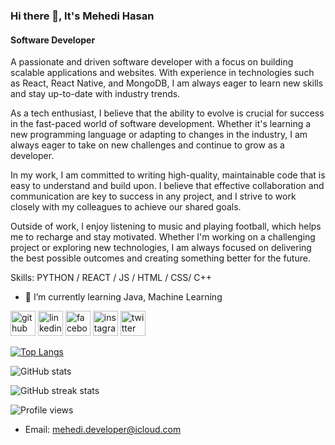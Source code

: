 ### Hi there 👋, It's Mehedi Hasan
#### Software Developer 
A passionate and driven software developer with a focus on building scalable applications and websites. With experience in technologies such as React, React Native, and MongoDB, I am always eager to learn new skills and stay up-to-date with industry trends.

As a tech enthusiast, I believe that the ability to evolve is crucial for success in the fast-paced world of software development. Whether it's learning a new programming language or adapting to changes in the industry, I am always eager to take on new challenges and continue to grow as a developer.

In my work, I am committed to writing high-quality, maintainable code that is easy to understand and build upon. I believe that effective collaboration and communication are key to success in any project, and I strive to work closely with my colleagues to achieve our shared goals.

Outside of work, I enjoy listening to music and playing football, which helps me to recharge and stay motivated. Whether I'm working on a challenging project or exploring new technologies, I am always focused on delivering the best possible outcomes and creating something better for the future.

Skills: PYTHON / REACT / JS / HTML / CSS/ C++

 
- 🌱 I’m currently learning Java, Machine Learning 


[<img src='https://cdn.jsdelivr.net/npm/simple-icons@3.0.1/icons/github.svg' alt='github' height='40'>](https://github.com/mehedithedev)  [<img src='https://cdn.jsdelivr.net/npm/simple-icons@3.0.1/icons/linkedin.svg' alt='linkedin' height='40'>](https://www.linkedin.com/in/mehedi-hasan-184b72235//)  [<img src='https://cdn.jsdelivr.net/npm/simple-icons@3.0.1/icons/facebook.svg' alt='facebook' height='40'>](https://www.facebook.com/mehediTheWebDev)  [<img src='https://cdn.jsdelivr.net/npm/simple-icons@3.0.1/icons/instagram.svg' alt='instagram' height='40'>](https://www.instagram.com/mehedi_282/)  [<img src='https://cdn.jsdelivr.net/npm/simple-icons@3.0.1/icons/twitter.svg' alt='twitter' height='40'>](https://twitter.com/mehedithedev)  

[![Top Langs](https://github-readme-stats.vercel.app/api/top-langs/?username=mehedithedev)](https://github.com/anuraghazra/github-readme-stats)

![GitHub stats](https://github-readme-stats.vercel.app/api?username=mehedithedev&show_icons=true&count_private=true)  

![GitHub streak stats](https://streak-stats.demolab.com/?user=mehedithedev)  

![Profile views](https://gpvc.arturio.dev/mehedithedev)  



- Email: [mehedi.developer@icloud.com](mehedi.developer@icloud.com)


